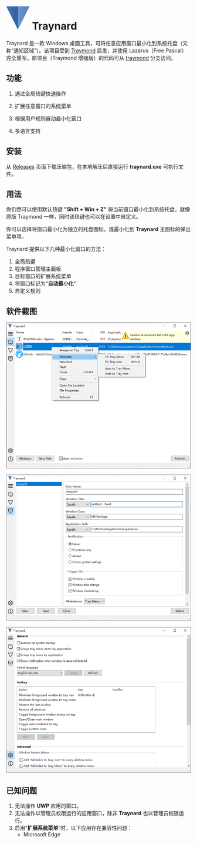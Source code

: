 # ![Traynard](../assets/logo.png) Traynard

Traynard 是一款 Windows 桌面工具，可将任意应用窗口最小化到系统托盘（又称“通知区域”）。该项目受到 [Traymond](https://github.com/fcFn/traymond) 启发，并使用 Lazarus（Free Pascal）完全重写。原项目（Traymond 增强版）的代码可从 [traymond](https://github.com/tabris17/traynard/tree/traymond) 分支访问。

## 功能

1. 通过全局热键快速操作

2. 扩展任意窗口的系统菜单

3. 根据用户规则自动最小化窗口

4. 多语言支持


## 安装

从 [Releases](https://github.com/tabris17/traynard/releases/tag/v0.1.0) 页面下载压缩包，在本地解压后直接运行 **traynard.exe** 可执行文件。

## 用法

你仍然可以使用默认热键 **"Shift + Win + Z"** 将当前窗口最小化到系统托盘，就像原版 Traymond 一样，同时该热键也可以在设置中自定义。

你可以选择将窗口最小化为独立的托盘图标，或最小化到 **Traynard** 主图标的弹出菜单项。

Traynard 提供以下几种最小化窗口的方法：

1. 全局热键
2. 程序窗口管理主面板
3. 目标窗口的扩展系统菜单
4. 将窗口标记为“**自动最小化**”
5. 自定义规则

## 软件截图

![Main](screenshot-main.png)

![Rules](screenshot-rules.png)

![Options](screenshot-options.png)

## 已知问题

1. 无法操作 **UWP** 应用的窗口。
2. 无法操作以管理员权限运行的应用窗口，除非 **Traynard** 也以管理员权限运行。
3. 启用“**扩展系统菜单**”时，以下应用存在兼容性问题：
   - Microsoft Edge

